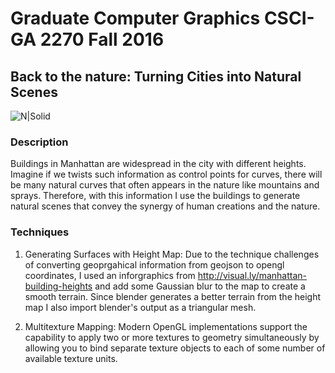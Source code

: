 # Graduate Computer Graphics CSCI-GA 2270 Fall 2016
## Back to the nature: Turning Cities into Natural Scenes

![N|Solid](https://vgc.poly.edu/~yychan/images/cg-final.jpg)

### Description
Buildings in Manhattan are widespread in the city with different heights. Imagine if we twists such information as control points for curves, there will be many natural curves that often appears in the nature like mountains and sprays.  Therefore, with this information I  use the buildings to generate natural scenes that convey the synergy of human creations and the nature.

### Techniques

1. Generating Surfaces with Height Map: Due to the technique challenges of converting geoprgahical information from geojson to opengl coordinates, I used an inforgraphics from http://visual.ly/manhattan-building-heights and add some Gaussian blur to the map to create a smooth terrain. Since blender generates a better terrain from the height map I also import blender's output as a triangular mesh.

2. Multitexture Mapping: Modern OpenGL implementations support the capability to apply two or more textures to geometry simultaneously by allowing you to bind separate texture objects to each of some number of available texture units.
